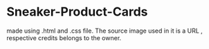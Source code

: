 # Sneaker-Product-Cards
made using .html and .css file. The source image used in it is a URL , respective credits belongs to the owner.
